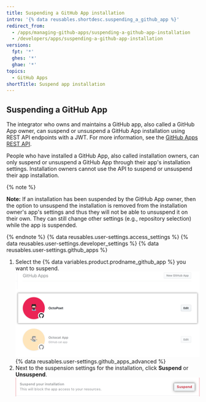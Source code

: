 ```yaml
---
title: Suspending a GitHub App installation
intro: '{% data reusables.shortdesc.suspending_a_github_app %}'
redirect_from:
  - /apps/managing-github-apps/suspending-a-github-app-installation
  - /developers/apps/suspending-a-github-app-installation
versions:
  fpt: '*'
  ghes: '*'
  ghae: '*'
topics:
  - GitHub Apps
shortTitle: Suspend app installation
---
```

## Suspending a GitHub App

The integrator who owns and maintains a GitHub app, also called a GitHub App owner, can suspend or unsuspend a GitHub App installation using REST API endpoints with a JWT. For more information, see the [GitHub Apps REST API](/rest/reference/apps).

People who have installed a GitHub App, also called installation owners, can only suspend or unsuspend a GitHub App through their app's installation settings. Installation owners cannot use the API to suspend or unsuspend their app installation.

{% note %}

**Note:** If an installation has been suspended by the GitHub App owner, then the option to unsuspend the installation is removed from the installation owner's app's settings and thus they will not be able to unsuspend it on their own. They can still change other settings (e.g., repository selection) while the app is suspended.

{% endnote %}
{% data reusables.user-settings.access_settings %}
{% data reusables.user-settings.developer_settings %}
{% data reusables.user-settings.github_apps %}
1. Select the {% data variables.product.prodname_github_app %} you want to suspend.
![App selection](/assets/images/github-apps/github_apps_select-app.png)
{% data reusables.user-settings.github_apps_advanced %}
6. Next to the suspension settings for the installation, click **Suspend** or **Unsuspend**.
![Suspend a GitHub App](/assets/images/github-apps/suspend-a-github-app.png)
